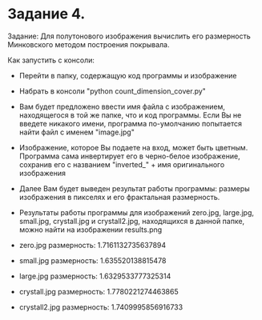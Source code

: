 # Задание 4.
Задание: Для полутонового изображения вычислить его размерность Минковского методом построения покрывала.

Как запустить с консоли:
* Перейти в папку, содержащую код программы и изображение

* Набрать в консоли "python count_dimension_cover.py"

* Вам будет предложено ввести имя файла с изображением, находящегося в той же папке, что и код программы. Если Вы не введете никакого имени, программа по-умолчанию попытается найти файл с именем "image.jpg"

* Изображение, которое Вы подаете на вход, может быть цветным. Программа сама инвертирует его в черно-белое изображение, сохранив его с названием "inverted_" + имя оригинального изображения

* Далее Вам будет выведен результат работы программы: размеры изображения в пикселях и его фрактальная размерность.

* Результаты работы программы для изображений zero.jpg, large.jpg, small.jpg, crystall.jpg и crystall2.jpg, находящихся в данной папке, можно найти на изображении results.png

* zero.jpg размерность: 1.7161132735637894

* small.jpg размерность: 1.635520138815478

* large.jpg размерность: 1.6329533777325314

* crystall.jpg размерность: 1.7780221274463865

* crystall2.jpg размерность: 1.7409995856916733
